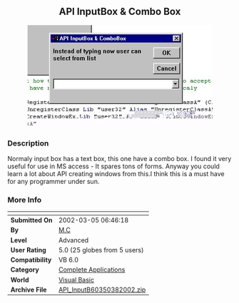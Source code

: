 ﻿<div align="center">

## API InputBox & Combo Box

<img src="PIC20023845331968.jpg">
</div>

### Description

Normaly input box has a text box, this one have a combo box. I found it very useful for use in MS access - It spares tons of forms. Anyway you could learn a lot about API creating windows from this.I think this is a must have for any programmer under sun.
 
### More Info
 


<span>             |<span>
---                |---
**Submitted On**   |2002-03-05 06:46:18
**By**             |[M\.C](https://github.com/Planet-Source-Code/PSCIndex/blob/master/ByAuthor/m-c.md)
**Level**          |Advanced
**User Rating**    |5.0 (25 globes from 5 users)
**Compatibility**  |VB 6\.0
**Category**       |[Complete Applications](https://github.com/Planet-Source-Code/PSCIndex/blob/master/ByCategory/complete-applications__1-27.md)
**World**          |[Visual Basic](https://github.com/Planet-Source-Code/PSCIndex/blob/master/ByWorld/visual-basic.md)
**Archive File**   |[API\_InputB60350382002\.zip](https://github.com/Planet-Source-Code/m-c-api-inputbox-combo-box__1-32449/archive/master.zip)








